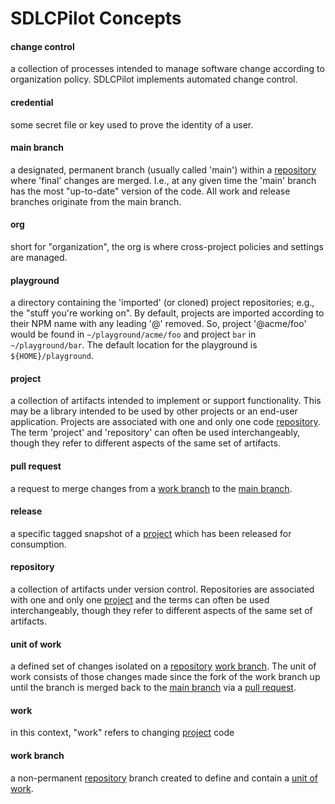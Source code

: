 # SDLCPilot Concepts

#### change control
a collection of processes intended to manage software change according to organization policy. SDLCPilot implements automated change control.

#### credential
some secret file or key used to prove the identity of a user.

#### main branch
a designated, permanent branch (usually called 'main') within a [repository](#repository) where 'final' changes are merged. I.e., at any given time the 'main' branch has the most "up-to-date" version of the code. All work and release branches originate from the main branch.

#### org
short for "organization", the org is where cross-project policies and settings are managed.

#### playground
a directory containing the 'imported' (or cloned) project repositories; e.g., the "stuff you're working on". By default, projects are imported according to their NPM name with any leading '@' removed. So, project '@acme/foo' would be found in `~/playground/acme/foo` and project `bar` in `~/playground/bar`. The default location for the playground is `${HOME}/playground`.

#### project
a collection of artifacts intended to implement or support functionality. This may be a library intended to be used by other projects or an end-user application. Projects are associated with one and only one code [repository](#repository). The term 'project' and 'repository' can often be used interchangeably, though they refer to different aspects of the same set of artifacts.

#### pull request
a request to merge changes from a [work branch](#work-branch) to the [main branch](#main-branch).

#### release
a specific tagged snapshot of a [project](#project) which has been released for consumption.

#### repository
a collection of artifacts under version control. Repositories are associated with one and only one [project](#project) and the terms can often be used interchangeably, though they refer to different aspects of the same set of artifacts.

#### unit of work
a defined set of changes isolated on a [repository](#repository) [work branch](#work-branch). The unit of work consists of those changes made since the fork of the work branch up until the branch is merged back to the [main branch](#main-branch) via a [pull request](#pull-request).

#### work
in this context, "work" refers to changing [project](#project) code

#### work branch
a non-permanent [repository](#repository) branch created to define and contain a [unit of work](#unit-of-work).